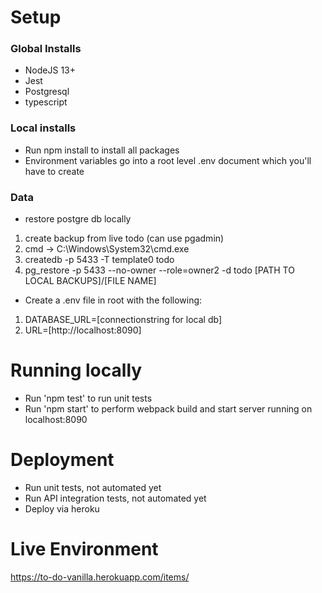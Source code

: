 # Setup

### Global Installs

* NodeJS 13+
* Jest
* Postgresql
* typescript

### Local installs
* Run npm install to install all packages
* Environment variables go into a root level .env document which you'll have to create

### Data
* restore postgre db locally
1) create backup from live todo (can use pgadmin)
2) cmd -> C:\Windows\System32\cmd.exe
3) createdb -p 5433 -T template0 todo 
4) pg_restore -p 5433 --no-owner --role=owner2 -d todo [PATH TO LOCAL BACKUPS]/[FILE NAME]

* Create a .env file in root with the following:
1) DATABASE_URL=[connectionstring for local db]
2) URL=[http://localhost:8090]

# Running locally
* Run 'npm test' to run unit tests
* Run 'npm start' to perform webpack build and start server running on localhost:8090

# Deployment
* Run unit tests, not automated yet
* Run API integration tests, not automated yet
* Deploy via heroku

# Live Environment
https://to-do-vanilla.herokuapp.com/items/
